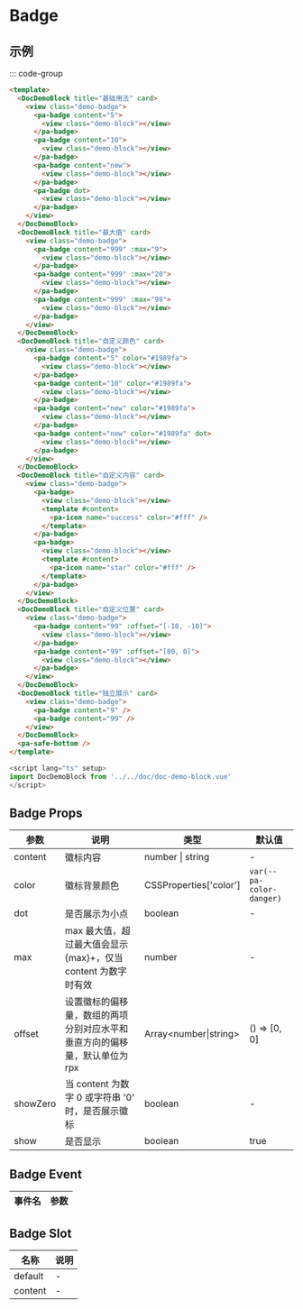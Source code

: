 # Badge

## 示例

<!--codes start-->

::: code-group

```html [template]
<template>
  <DocDemoBlock title="基础用法" card>
    <view class="demo-badge">
      <pa-badge content="5">
        <view class="demo-block"></view>
      </pa-badge>
      <pa-badge content="10">
        <view class="demo-block"></view>
      </pa-badge>
      <pa-badge content="new">
        <view class="demo-block"></view>
      </pa-badge>
      <pa-badge dot>
        <view class="demo-block"></view>
      </pa-badge>
    </view>
  </DocDemoBlock>
  <DocDemoBlock title="最大值" card>
    <view class="demo-badge">
      <pa-badge content="999" :max="9">
        <view class="demo-block"></view>
      </pa-badge>
      <pa-badge content="999" :max="20">
        <view class="demo-block"></view>
      </pa-badge>
      <pa-badge content="999" :max="99">
        <view class="demo-block"></view>
      </pa-badge>
    </view>
  </DocDemoBlock>
  <DocDemoBlock title="自定义颜色" card>
    <view class="demo-badge">
      <pa-badge content="5" color="#1989fa">
        <view class="demo-block"></view>
      </pa-badge>
      <pa-badge content="10" color="#1989fa">
        <view class="demo-block"></view>
      </pa-badge>
      <pa-badge content="new" color="#1989fa">
        <view class="demo-block"></view>
      </pa-badge>
      <pa-badge content="new" color="#1989fa" dot>
        <view class="demo-block"></view>
      </pa-badge>
    </view>
  </DocDemoBlock>
  <DocDemoBlock title="自定义内容" card>
    <view class="demo-badge">
      <pa-badge>
        <view class="demo-block"></view>
        <template #content>
          <pa-icon name="success" color="#fff" />
        </template>
      </pa-badge>
      <pa-badge>
        <view class="demo-block"></view>
        <template #content>
          <pa-icon name="star" color="#fff" />
        </template>
      </pa-badge>
    </view>
  </DocDemoBlock>
  <DocDemoBlock title="自定义位置" card>
    <view class="demo-badge">
      <pa-badge content="99" :offset="[-10, -10]">
        <view class="demo-block"></view>
      </pa-badge>
      <pa-badge content="99" :offset="[80, 0]">
        <view class="demo-block"></view>
      </pa-badge>
    </view>
  </DocDemoBlock>
  <DocDemoBlock title="独立展示" card>
    <view class="demo-badge">
      <pa-badge content="9" />
      <pa-badge content="99" />
    </view>
  </DocDemoBlock>
  <pa-safe-bottom />
</template>
```
```ts [script]
<script lang="ts" setup>
import DocDemoBlock from '../../doc/doc-demo-block.vue'
</script>
```

<!--codes end-->

## Badge Props

<!--props start-->

| 参数 | 说明 | 类型 | 默认值 |
| --- | ----- | --- | --- |
| content | 徽标内容 | number \| string | - |
| color | 徽标背景颜色 | CSSProperties['color'] |  `var(--pa-color-danger)` |
| dot | 是否展示为小点 | boolean | - |
| max | max 最大值，超过最大值会显示 {max}+，仅当 content 为数字时有效 | number | - |
| offset | 设置徽标的偏移量，数组的两项分别对应水平和垂直方向的偏移量，默认单位为rpx | Array\<number\|string\> |  () => [0, 0] |
| showZero | 当 content 为数字 0 或字符串 '0' 时，是否展示徽标 | boolean | - |
| show | 是否显示 | boolean |  true |

<!--props end-->

## Badge Event

<!--event start-->

| 事件名 | 参数 |
| --- | --- |


<!--event end-->

## Badge Slot

<!--slot start-->

| 名称 | 说明 |
| --- | --- |
| default | - |
| content | - |

<!--slot end-->

